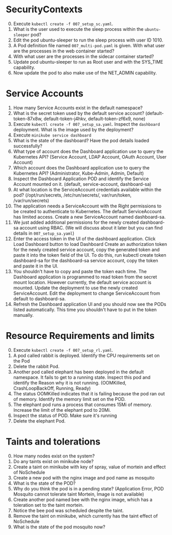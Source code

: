 # SecurityContexts

0. Execute `kubectl create -f 007_setup_sc.yaml`.
1. What is the user used to execute the sleep process within the `ubuntu-sleeper` pod?
2. Edit the pod ubuntu-sleeper to run the sleep process with user ID 1010.
3. A Pod definition file named `007_multi-pod.yaml` is given. With what user are the processes in the web container started?
4. With what user are the processes in the sidecar container started?
5. Update pod ubuntu-sleeper to run as Root user and with the SYS_TIME capability.
6. Now update the pod to also make use of the NET_ADMIN capability.

# Service Accounts

1. How many Service Accounts exist in the default namespace?
2. What is the secret token used by the default service account? (default-token-87x8w, default-token-j4hkv, default-token-zf6x9, none)
3. Execute `kubectl create -f 007_setup_sa.yaml`. Inspect the `dashboard` deployment. What is the image used by the deployment?
4. Execute `minikube service dashboard`
5. What is the state of the dashboard? Have the pod details loaded successfully?
6. What type of account does the Dashboard application use to query the Kubernetes API? (Service Account, LDAP Account, OAuth Account, User Account)
7. Which account does the Dashboard application use to query the Kubernetes API? (Administrator, Kube-Admin, Admin, Default)
8. Inspect the Dashboard Application POD and identify the Service Account mounted on it. (default, service-account, dashboard-sa)
9. At what location is the ServiceAccount credentials available within the pod? (/opt/run/secrets, /etc/run/secrets/, var/run/token, /var/run/secrets)
10. The application needs a ServiceAccount with the Right permissions to be created to authenticate to Kubernetes. The default ServiceAccount has limited access. Create a new ServiceAccount named dashboard-sa.
11. We just added additional permissions for the newly created dashboard-sa account using RBAC. (We will discuss about it later but you can find details in `007_setup_sa.yaml`)
12. Enter the access token in the UI of the dashboard application. Click Load Dashboard button to load Dashboard
    Create an authorization token for the newly created service account, copy the generated token and paste it into the token field of the UI.
    To do this, run kubectl create token dashboard-sa for the dashboard-sa service account, copy the token and paste it in the UI.
13. You shouldn't have to copy and paste the token each time. The Dashboard application is programmed to read token from the secret mount location. However currently, the default service account is mounted. Update the deployment to use the newly created ServiceAccount. Edit the deployment to change ServiceAccount from default to dashboard-sa.
14. Refresh the Dashboard application UI and you should now see the PODs listed automatically.
    This time you shouldn't have to put in the token manually.

# Resource Requirements and limits

0. Execute `kubectl create -f 007_setup_rl.yaml`.
1. A pod called rabbit is deployed. Identify the CPU requirements set on the Pod
2. Delete the rabbit Pod.
3. Another pod called elephant has been deployed in the default namespace. It fails to get to a running state. Inspect this pod and identify the Reason why it is not running.
   (OOMKilled, CrashLoopBackOff, Running, Ready)
4. The status OOMKilled indicates that it is failing because the pod ran out of memory. Identify the memory limit set on the POD.
5. The elephant pod runs a process that consumes 15Mi of memory. Increase the limit of the elephant pod to 20Mi.
6. Inspect the status of POD. Make sure it's running
7. Delete the elephant Pod.

# Taints and tolerations

0. How many nodes exist on the system?
1. Do any taints exist on minikube node?
2. Create a taint on minikube with key of spray, value of mortein and effect of NoSchedule
3. Create a new pod with the nginx image and pod name as mosquito
4. What is the state of the POD?
5. Why do you think the pod is in a pending state? (Application Error, POD Mosquito cannot tolerate taint Mortein, Image is not available)
6. Create another pod named bee with the nginx image, which has a toleration set to the taint mortein.
7. Notice the bee pod was scheduled despite the taint.
8. Remove the taint on minikube, which currently has the taint effect of NoSchedule
9. What is the state of the pod mosquito now?